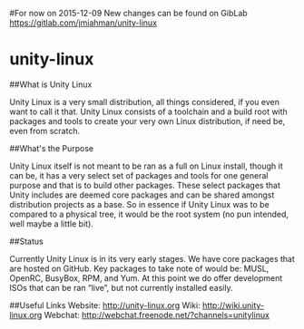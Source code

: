 #For now on 2015-12-09 New changes can be found on GibLab https://gitlab.com/jmiahman/unity-linux


# unity-linux
##What is Unity Linux

Unity Linux is a very small distribution, all things considered, if you even want to call it that. Unity Linux consists of a toolchain and a build root with packages and tools to create your very own Linux distribution, if need be, even from scratch.

##What's the Purpose

Unity Linux itself is not meant to be ran as a full on Linux install, though it can be, it has a very select set of packages and tools for one general purpose and that is to build other packages. These select packages that Unity includes are deemed core packages and can be shared amongst distribution projects as a base. So in essence if Unity Linux was to be compared to a physical tree, it would be the root system (no pun intended, well maybe a little bit).

##Status

Currently Unity Linux is in its very early stages. We have core packages that are hosted on GitHub. Key packages to take note of would be: MUSL, OpenRC, BusyBox, RPM, and Yum. At this point we do offer development ISOs that can be ran “live”, but not currently installed easily.

##Useful Links
Website: http://unity-linux.org
Wiki: http://wiki.unity-linux.org
Webchat: http://webchat.freenode.net/?channels=unitylinux
